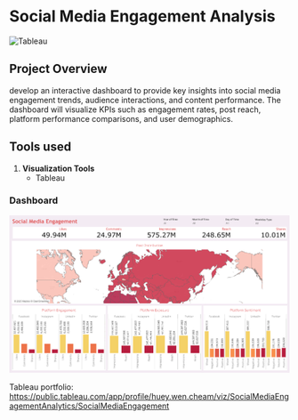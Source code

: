 # Social Media Engagement Analysis
![Tableau](https://img.shields.io/badge/Tableau-E97627?style=for-the-badge&logo=tableau&logoColor=white)

## Project Overview
develop an interactive dashboard to provide key insights into social media engagement trends, audience interactions, and content performance. The dashboard will visualize KPIs such as  engagement rates, post reach, platform performance comparisons, and user demographics.

## Tools used 
1. **Visualization Tools**
   - Tableau

### Dashboard
![Image](https://github.com/hueyywennn/project9/blob/main/Social%20Media%20Engagement.png)

Tableau portfolio: https://public.tableau.com/app/profile/huey.wen.cheam/viz/SocialMediaEngagementAnalytics/SocialMediaEngagement
